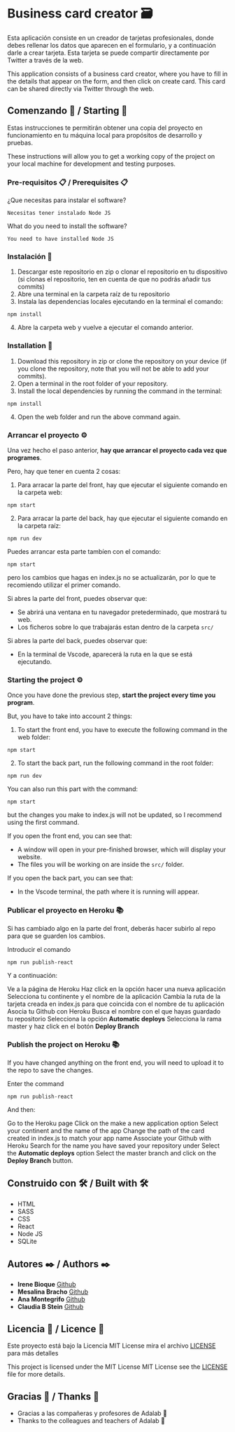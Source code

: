 # Business card creator 🗃️

Esta aplicación consiste en un creador de tarjetas profesionales, donde debes rellenar los datos que aparecen en el formulario, y a continuación darle a crear tarjeta. Esta tarjeta se puede compartir directamente por Twitter a través de la web.

This application consists of a business card creator, where you have to fill in the details that appear on the form, and then click on create card. This card can be shared directly via Twitter through the web.

## Comenzando 🚀 / Starting 🚀

Estas instrucciones te permitirán obtener una copia del proyecto en funcionamiento en tu máquina local para propósitos de desarrollo y pruebas.

These instructions will allow you to get a working copy of the project on your local machine for development and testing purposes.

### Pre-requisitos 📋 / Prerequisites 📋

¿Que necesitas para instalar el software?

```
Necesitas tener instalado Node JS
```

What do you need to install the software?

```
You need to have installed Node JS
```

### Instalación 🔧

1. Descargar este repositorio en zip o clonar el repositorio en tu dispositivo (si clonas el repositorio, ten en cuenta de que no podrás añadir tus commits)
2. Abre una terminal en la carpeta raíz de tu repositorio
3. Instala las dependencias locales ejecutando en la terminal el comando:

```
npm install
```

4. Abre la carpeta web y vuelve a ejecutar el comando anterior.

### Installation 🔧

1. Download this repository in zip or clone the repository on your device (if you clone the repository, note that you will not be able to add your commits).
2. Open a terminal in the root folder of your repository.
3. Install the local dependencies by running the command in the terminal:

```
npm install
```

4. Open the web folder and run the above command again.

### Arrancar el proyecto ⚙️

Una vez hecho el paso anterior, **hay que arrancar el proyecto cada vez que programes**.

Pero, hay que tener en cuenta 2 cosas:

1. Para arracar la parte del front, hay que ejecutar el siguiente comando en la carpeta web:

```
npm start
```

2. Para arracar la parte del back, hay que ejecutar el siguiente comando en la carpeta raíz:

```
npm run dev
```

Puedes arrancar esta parte tambíen con el comando:

```
npm start
```

pero los cambios que hagas en index.js no se actualizarán, por lo que te recomiendo utilizar el primer comando.

Si abres la parte del front, puedes observar que:

- Se abrirá una ventana en tu navegador pretederminado, que mostrará tu web.
- Los ficheros sobre lo que trabajarás estan dentro de la carpeta `src/`

Si abres la parte del back, puedes observar que:

- En la terminal de Vscode, aparecerá la ruta en la que se está ejecutando.

### Starting the project ⚙️

Once you have done the previous step, **start the project every time you program**.

But, you have to take into account 2 things:

1. To start the front end, you have to execute the following command in the web folder:

```
npm start
```

2. To start the back part, run the following command in the root folder:

```
npm run dev
```

You can also run this part with the command:

```
npm start
```

but the changes you make to index.js will not be updated, so I recommend using the first command.

If you open the front end, you can see that:

- A window will open in your pre-finished browser, which will display your website.
- The files you will be working on are inside the `src/` folder.

If you open the back part, you can see that:

- In the Vscode terminal, the path where it is running will appear.

### Publicar el proyecto en Heroku 📚

Si has cambiado algo en la parte del front, deberás hacer subirlo al repo para que se guarden los cambios.

Introducir el comando

```
npm run publish-react
```

Y a continuación:

Ve a la página de Heroku
Haz click en la opción hacer una nueva aplicación
Selecciona tu continente y el nombre de la aplicación
Cambia la ruta de la tarjeta creada en index.js para que coincida con el nombre de tu aplicación
Asocia tu Github con Heroku
Busca el nombre con el que hayas guardado tu repositorio
Selecciona la opción **Automatic deploys**
Selecciona la rama master y haz click en el botón **Deploy Branch**

### Publish the project on Heroku 📚

If you have changed anything on the front end, you will need to upload it to the repo to save the changes.

Enter the command

```
npm run publish-react
```

And then:

Go to the Heroku page
Click on the make a new application option
Select your continent and the name of the app
Change the path of the card created in index.js to match your app name
Associate your Github with Heroku
Search for the name you have saved your repository under
Select the **Automatic deploys** option
Select the master branch and click on the **Deploy Branch** button.

## Construido con 🛠️ / Built with 🛠️

- HTML
- SASS
- CSS
- React
- Node JS
- SQLite

## Autores ✒️ / Authors ✒️

- **Irene Bioque** [Github](https://github.com/IreneBioque)
- **Mesalina Bracho** [Github](https://github.com/Mesalina23)
- **Ana Montegrifo** [Github](https://github.com/anamontegrifo)
- **Claudia B Stein** [Github](https://github.com/ClaudiaBStein)


## Licencia 📄 / Licence 📄

Este proyecto está bajo la Licencia MIT License mira el archivo [LICENSE](LICENSE) para más detalles

This project is licensed under the MIT License MIT License see the [LICENSE](LICENSE) file for more details.

## Gracias 🎁 / Thanks 🎁

- Gracias a las compañeras y profesores de Adalab 🍺
- Thanks to the colleagues and teachers of Adalab 🍺
